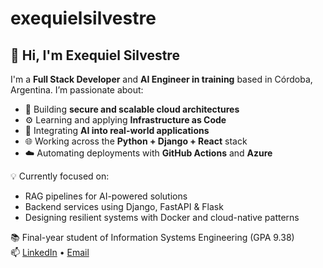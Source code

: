 # exequielsilvestre

## 👋 Hi, I'm Exequiel Silvestre

I'm a **Full Stack Developer** and **AI Engineer in training** based in Córdoba, Argentina. I’m passionate about:

- 🔐 Building **secure and scalable cloud architectures**
- ⚙️ Learning and applying **Infrastructure as Code**
- 🤖 Integrating **AI into real-world applications**
- 🌐 Working across the **Python + Django + React** stack
- ☁️ Automating deployments with **GitHub Actions** and **Azure**

💡 Currently focused on:
- RAG pipelines for AI-powered solutions
- Backend services using Django, FastAPI & Flask
- Designing resilient systems with Docker and cloud-native patterns

📚 Final-year student of Information Systems Engineering (GPA 9.38)  
📫 [LinkedIn](https://www.linkedin.com/in/exequielsilvestre) • [Email](mailto:exesilvestre@gmail.com)
